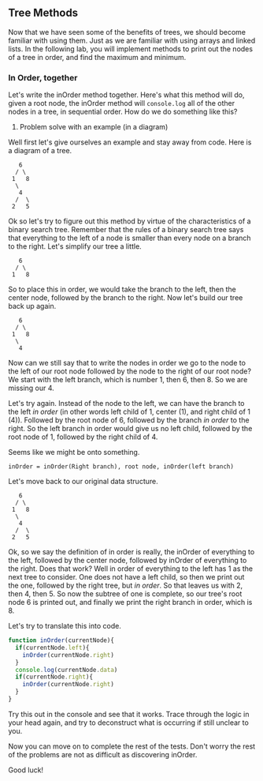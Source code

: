 ## Tree Methods

Now that we have seen some of the benefits of trees, we should become familiar with using them.  Just as we are familiar with using arrays and linked lists.  In the following lab, you will implement methods to print out the nodes of a tree in order, and find the maximum and minimum.  

### In Order, together

Let's write the inOrder method together.  Here's what this method will do, given a root node, the inOrder method will `console.log` all of the other nodes in a tree, in sequential order.  How do we do something like this?

1. Problem solve with an example (in a diagram)  


Well first let's give ourselves an example and stay away from code.  Here is a diagram of a tree.  

```text
   6     
  / \
 1   8
  \
   4
  /  \
 2   5  
```

Ok so let's try to figure out this method by virtue of the characteristics of a binary search tree.  Remember that the rules of a binary search tree says that everything to the left of a node is smaller than every node on a branch to the right.  Let's simplify our tree a little.    

```text
   6     
  / \
 1   8
```

So to place this in order, we would take the branch to the left, then the center node, followed by the branch to the right.  Now let's build our tree back up again.

```text
   6     
  / \
 1   8
  \
   4
```

Now can we still say that to write the nodes in order we go to the node to the left of our root node followed by the node to the right of our root node?  We start with the left branch, which is number 1, then 6, then 8.  So we are missing our 4.  

Let's try again.  Instead of the node to the left, we can have the branch to the left *in order* (in other words left child of 1, center (1), and right child of 1 (4)).  Followed by the root node of 6, followed by the branch *in order* to the right. So the left branch in order would give us no left child, followed by the root node of 1, followed by the right child of 4.

 Seems like we might be onto something.
 
 ```text 
 inOrder = inOrder(Right branch), root node, inOrder(left branch)
 ```
 
 Let's move back to our original data structure.

```text
   6     
  / \
 1   8
  \
   4
  /  \
 2   5  
```

Ok, so we say the definition of in order is really, the inOrder of everything to the left, followed by the center node, followed by inOrder of everything to the right.  Does that work?  Well in order of everything to the left has 1 as the next tree to consider.  One does not have a left child, so then we print out the one, followed by the right tree, but *in order*.  So that leaves us with 2, then 4, then 5.  So now the subtree of one is complete, so our tree's root node 6 is printed out, and finally we print the right branch in order, which is 8.  

Let's try to translate this into code.  

```javascript
function inOrder(currentNode){
  if(currentNode.left){
    inOrder(currentNode.right)
  }
  console.log(currentNode.data)
  if(currentNode.right){
    inOrder(currentNode.right)
  }
}
```

Try this out in the console and see that it works.  Trace through the logic in your head again, and try to deconstruct what is occurring if still unclear to you.

Now you can move on to complete the rest of the tests.  Don't worry the rest of the problems are not as difficult as discovering inOrder.  

Good luck!
